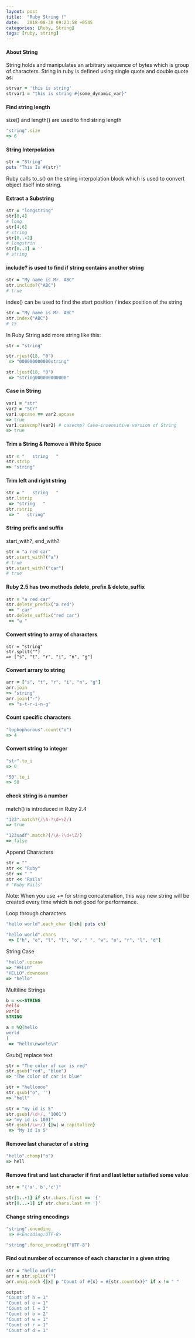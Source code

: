 ```yaml
---
layout: post
title:  "Ruby String !"
date:   2018-08-30 09:23:58 +0545
categories: [Ruby, String]
tags: [ruby, string]
---
```


#### About String

String holds and manipulates an arbitrary sequence of bytes which is group of characters. String in ruby is defined using single quote and double quote as:

```Ruby
strvar = 'this is string'
strvar1 = "this is string #{some_dynamic_var}"
```

#### Find string length

size() and length() are used to find string length

```Ruby
"string".size
=> 6
```

#### String Interpolation

```Ruby
str = "String"
puts "This Is #{str}"
```

Ruby calls to_s() on the string interpolation block which is used to convert object itself into string.

#### Extract a Substring

```Ruby
str = "longstring"
str[0,4]
# long
str[4,6]
# string
str[0..-2]
# longstrin
str[0..3] = ''
# string
```

#### include? is used to find if string contains another string

```Ruby
str = "My name is Mr. ABC"
str.include?("ABC")
# true
```

index() can be used to find the start position / index position of the string
```Ruby
str = "My name is Mr. ABC"
str.index("ABC")
# 15
```

In Ruby String add more string like this:

```Ruby
str = "string"

str.rjust(18, "0")
 => "000000000000string"

str.ljust(18, "0")
 => "string000000000000" 
```

#### Case in String

```Ruby
var1 = "str"
var2 = "Str"
var1.upcase == var2.upcase
=> true
var1.casecmp?(var2) # casecmp? Case-insensitive version of String
=> true
```

#### Trim a String & Remove a White Space

```Ruby
str = "   string   "
str.strip
=> "string"
```

#### Trim left and right string
```Ruby
str = "   string   "
str.lstrip
 => "string   "
str.rstrip
 => "   string" 
```

#### String prefix and suffix

start_with?, end_with?

```Ruby
str = "a red car"
str.start_with?("a")
# true
str.start_with?("car")
# true
```

#### Ruby 2.5 has two methods delete_prefix & delete_suffix

```Ruby
str = "a red car"
str.delete_prefix("a red")
 => " car" 
str.delete_suffix("red car")
 => "a "
```

#### Convert string to array of characters

```
str = "string"
str.split("")
=> ["s", "t", "r", "i", "n", "g"]
```

#### Convert arrary to string
```Ruby
arr = ["s", "t", "r", "i", "n", "g"]
arr.join
=> "string"
arr.join("-")
 => "s-t-r-i-n-g"
```

#### Count specific characters

```Ruby
"lophophorous".count("o")
=> 4
```

 #### Convert string to integer
```Ruby
"str".to_i
=> 0

"50".to_i
=> 50
```

#### check string is a number
match() is introduced in Ruby 2.4

```Ruby
"123".match?(/\A-?\d+\Z/)
=> true

"123sadf".match?(/\A-?\d+\Z/)
=> false
```

Append Characters

```Ruby
str = ""
str << "Ruby"
str << " "
str << "Rails"
# "Ruby Rails"
```
Note: When you use += for string concatenation, this way new string will be created every time which is not good for performance.

Loop through characters
```Ruby
"hello world".each_char {|ch| puts ch}

"hello world".chars
 => ["h", "e", "l", "l", "o", " ", "w", "o", "r", "l", "d"] 
```

String Case

```Ruby
"hello".upcase
=> "HELLO"
"HELLO".downcase
=> "hello"
```

Multiline Strings

```Ruby
b = <<-STRING
hello
world
STRING

a = %Q(hello
world
)
 => "hello\nworld\n"
```

Gsub() replace text

```Ruby
str = "The color of car is red"
str.gsub("red", "blue")
=> "The color of car is blue"

str = "helloooo"
str.gsub("o", '')
=> "hell"

str = "my id is 5"
str.gsub(/\d+/, '1001')
=> "my id is 1001" 
str.gsub(/\w+/) {|w| w.capitalize}
 => "My Id Is 5"
```

#### Remove last character of a string
```Ruby
"hello".chomp("o")
=> hell
```

#### Remove first and last character if first and last letter satisfied some value

```Ruby
str = "{'a','b','c'}"

str[1..-1] if str.chars.first == '{'
str[0...-1] if str.chars.last == '}'
```

#### Change string encodings

```Ruby
"string".encoding
 => #<Encoding:UTF-8>

"string".force_encoding("UTF-8")
```

#### Find out number of occurrence of each character in a given string

```Ruby
str = "hello world"
arr = str.split("")
arr.uniq.each {|x| p "Count of #{x} = #{str.count(x)}" if x != " "

output:
"Count of h = 1"
"Count of e = 1"
"Count of l = 3"
"Count of o = 2"
"Count of w = 1"
"Count of r = 1"
"Count of d = 1"
```
